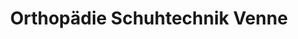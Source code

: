 ---
title: "Orthopädie Schuhtechnik Venne"
url: /beckum/orthopaedie-schuhtechnik-venne/
shop: Schuhe
---